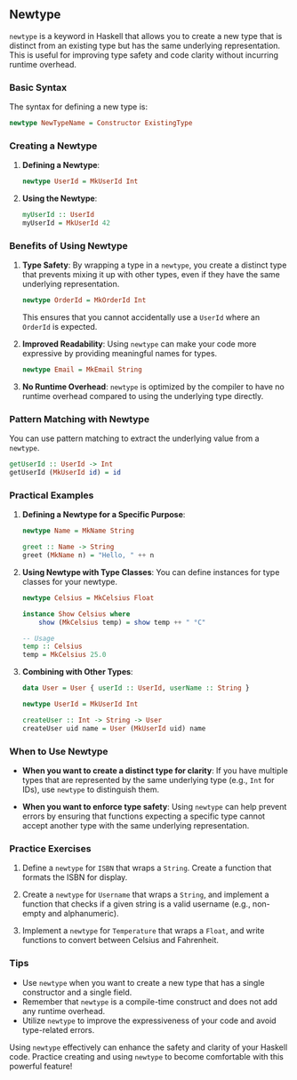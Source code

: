 ## Newtype

`newtype` is a keyword in Haskell that allows you to create a new type that is distinct from an existing type but has the same underlying representation. This is useful for improving type safety and code clarity without incurring runtime overhead.

### Basic Syntax

The syntax for defining a new type is:

```haskell
newtype NewTypeName = Constructor ExistingType
```

### Creating a Newtype

1. **Defining a Newtype**:
   ```haskell
   newtype UserId = MkUserId Int
   ```

2. **Using the Newtype**:
   ```haskell
   myUserId :: UserId
   myUserId = MkUserId 42
   ```

### Benefits of Using Newtype

1. **Type Safety**:
   By wrapping a type in a `newtype`, you create a distinct type that prevents mixing it up with other types, even if they have the same underlying representation.
   ```haskell
   newtype OrderId = MkOrderId Int
   ```

   This ensures that you cannot accidentally use a `UserId` where an `OrderId` is expected.

2. **Improved Readability**:
   Using `newtype` can make your code more expressive by providing meaningful names for types.
   ```haskell
   newtype Email = MkEmail String
   ```

3. **No Runtime Overhead**:
   `newtype` is optimized by the compiler to have no runtime overhead compared to using the underlying type directly.

### Pattern Matching with Newtype

You can use pattern matching to extract the underlying value from a `newtype`.

```haskell
getUserId :: UserId -> Int
getUserId (MkUserId id) = id
```

### Practical Examples

1. **Defining a Newtype for a Specific Purpose**:
   ```haskell
   newtype Name = MkName String

   greet :: Name -> String
   greet (MkName n) = "Hello, " ++ n
   ```

2. **Using Newtype with Type Classes**:
   You can define instances for type classes for your newtype.
   ```haskell
   newtype Celsius = MkCelsius Float

   instance Show Celsius where
       show (MkCelsius temp) = show temp ++ " °C"

   -- Usage
   temp :: Celsius
   temp = MkCelsius 25.0
   ```

3. **Combining with Other Types**:
   ```haskell
   data User = User { userId :: UserId, userName :: String }

   newtype UserId = MkUserId Int

   createUser :: Int -> String -> User
   createUser uid name = User (MkUserId uid) name
   ```

### When to Use Newtype

- **When you want to create a distinct type for clarity**: If you have multiple types that are represented by the same underlying type (e.g., `Int` for IDs), use `newtype` to distinguish them.
  
- **When you want to enforce type safety**: Using `newtype` can help prevent errors by ensuring that functions expecting a specific type cannot accept another type with the same underlying representation.

### Practice Exercises

1. Define a `newtype` for `ISBN` that wraps a `String`. Create a function that formats the ISBN for display.

2. Create a `newtype` for `Username` that wraps a `String`, and implement a function that checks if a given string is a valid username (e.g., non-empty and alphanumeric).

3. Implement a `newtype` for `Temperature` that wraps a `Float`, and write functions to convert between Celsius and Fahrenheit.

### Tips

- Use `newtype` when you want to create a new type that has a single constructor and a single field.
- Remember that `newtype` is a compile-time construct and does not add any runtime overhead.
- Utilize `newtype` to improve the expressiveness of your code and avoid type-related errors.

Using `newtype` effectively can enhance the safety and clarity of your Haskell code. Practice creating and using `newtype` to become comfortable with this powerful feature!
